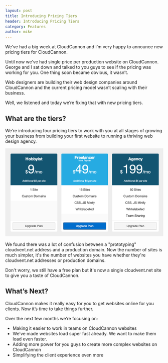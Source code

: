 ```yaml
---
layout: post
title: Introducing Pricing Tiers
header: Introducing Pricing Tiers
category: Features
author: mike
---
```


We’ve had a big week at CloudCannon and I’m very happy to announce new pricing tiers for CloudCannon.

Until now we’ve had single price per production website on CloudCannon. George and I sat down and talked to you guys to see if the pricing was working for you. One thing soon became obvious, it wasn’t.

Web designers are building their web design companies around CloudCannon and the current pricing model wasn’t scaling with their business.

Well, we listened and today we’re fixing that with new pricing tiers.

## What are the tiers? ##

We’re introducing four pricing tiers to work with you at all stages of growing your business from building your first website to running a thriving web design agency.

![Tiered Pricing](/img/blog/tiered_pricing/plans.png)

We found there was a lot of confusion between a "prototyping" cloudvent.net address and a production domain. Now the number of sites is much simpler, it's the number of websites you have whether they're cloudvent.net addresses or production domains.

Don't worry, we still have a free plan but it's now a single cloudvent.net site to give you a taste of CloudCannon.

## What’s Next? ##
CloudCannon makes it really easy for you to get websites online for you clients. Now it’s time to take things further. 

Over the next few months we’re focusing on:
* Making it easier to work in teams on CloudCannon websites
* We’ve made websites load super fast already. We want to make them load even faster.
* Adding more power for you guys to create more complex websites on CloudCannon
* Simplifying the client experience even more



